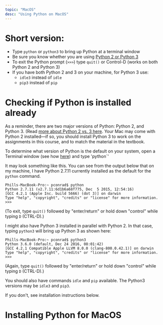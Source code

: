 ```yaml
---
topic: "MacOS"
desc: "Using Python on MacOS"
---
```


# Short version:

* Type `python` or `python3` to bring up Python at a terminal window
* Be sure you know whether you are using [Python 2 or Python 3](python2vs3/)
* To exit the Python prompt (`>>>`) type `quit()` or Control-D (works on both Python&nbsp;2 and Python&nbsp;3)
* If you have both Python&nbsp;2 and 3 on your machine, for Python&nbsp;3 use:
    * `idle3` instead of `idle`
    * `pip3` instead of `pip`
    
# Checking if Python is installed already

As a reminder, there are two major versions of Python: Python&nbsp;2, and Python&nbsp;3.  (Read [more about Python&nbsp;2 vs.&nbsp;3 here](python2vs3/).
Your Mac may come with Python&nbsp;2 installed&mdash;if so, you should install Python&nbsp;3 to work on the assignments in this course, and to 
match the material in the textbook.

To determine what version of Python is the default on your system, open a Terminal window (see how [here](http://blog.teamtreehouse.com/introduction-to-the-mac-os-x-command-line))
and type 'python`'

It may look something like this.  You can see from the output below that on my machine, I have Python 2.7.11 currently installed as the 
default for the `python` command.

```
Phills-MacBook-Pro:~ pconrad$ python
Python 2.7.11 (v2.7.11:6d1b6a68f775, Dec  5 2015, 12:54:16) 
[GCC 4.2.1 (Apple Inc. build 5666) (dot 3)] on darwin
Type "help", "copyright", "credits" or "license" for more information.
>>>
```

(To exit,  type `quit()` followed by "enter/return" or hold down "control" while typing `D` (CTRL-D).)

I might also have Python&nbsp;3 installed in parallel with Python&nbsp;2.  In that case, typing `python3` will 
bring up Python&nbsp;3 as shown here:

```
Phills-MacBook-Pro:~ pconrad$ python3
Python 3.6.0 (default, Dec 24 2016, 08:01:42) 
[GCC 4.2.1 Compatible Apple LLVM 8.0.0 (clang-800.0.42.1)] on darwin
Type "help", "copyright", "credits" or "license" for more information.
>>> 
```
(Again,  type `quit()` followed by "enter/return" or hold down "control" while typing `D` (CTRL-D).)

You should also have commands `idle` and `pip` available.    The Python3 versions may be `idle3` and `pip3`.

If you don't, see installation instructions below.

# Installing Python for MacOS


